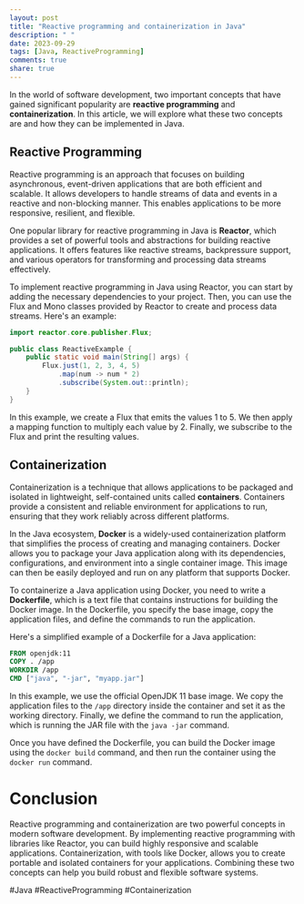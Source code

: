 ```yaml
---
layout: post
title: "Reactive programming and containerization in Java"
description: " "
date: 2023-09-29
tags: [Java, ReactiveProgramming]
comments: true
share: true
---
```


In the world of software development, two important concepts that have gained significant popularity are **reactive programming** and **containerization**. In this article, we will explore what these two concepts are and how they can be implemented in Java.

## Reactive Programming

Reactive programming is an approach that focuses on building asynchronous, event-driven applications that are both efficient and scalable. It allows developers to handle streams of data and events in a reactive and non-blocking manner. This enables applications to be more responsive, resilient, and flexible.

One popular library for reactive programming in Java is **Reactor**, which provides a set of powerful tools and abstractions for building reactive applications. It offers features like reactive streams, backpressure support, and various operators for transforming and processing data streams effectively.

To implement reactive programming in Java using Reactor, you can start by adding the necessary dependencies to your project. Then, you can use the Flux and Mono classes provided by Reactor to create and process data streams. Here's an example:

```java
import reactor.core.publisher.Flux;

public class ReactiveExample {
    public static void main(String[] args) {
        Flux.just(1, 2, 3, 4, 5)
            .map(num -> num * 2)
            .subscribe(System.out::println);
    }
}
```

In this example, we create a Flux that emits the values 1 to 5. We then apply a mapping function to multiply each value by 2. Finally, we subscribe to the Flux and print the resulting values.

## Containerization

Containerization is a technique that allows applications to be packaged and isolated in lightweight, self-contained units called **containers**. Containers provide a consistent and reliable environment for applications to run, ensuring that they work reliably across different platforms.

In the Java ecosystem, **Docker** is a widely-used containerization platform that simplifies the process of creating and managing containers. Docker allows you to package your Java application along with its dependencies, configurations, and environment into a single container image. This image can then be easily deployed and run on any platform that supports Docker.

To containerize a Java application using Docker, you need to write a **Dockerfile**, which is a text file that contains instructions for building the Docker image. In the Dockerfile, you specify the base image, copy the application files, and define the commands to run the application.

Here's a simplified example of a Dockerfile for a Java application:

```dockerfile
FROM openjdk:11
COPY . /app
WORKDIR /app
CMD ["java", "-jar", "myapp.jar"]
```

In this example, we use the official OpenJDK 11 base image. We copy the application files to the `/app` directory inside the container and set it as the working directory. Finally, we define the command to run the application, which is running the JAR file with the `java -jar` command.

Once you have defined the Dockerfile, you can build the Docker image using the `docker build` command, and then run the container using the `docker run` command.

# Conclusion

Reactive programming and containerization are two powerful concepts in modern software development. By implementing reactive programming with libraries like Reactor, you can build highly responsive and scalable applications. Containerization, with tools like Docker, allows you to create portable and isolated containers for your applications. Combining these two concepts can help you build robust and flexible software systems.

#Java #ReactiveProgramming #Containerization